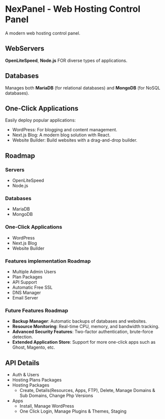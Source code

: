 # NexPanel - Web Hosting Control Panel
A modern web hosting control panel.
## WebServers
 **OpenLiteSpeed**, **Node.js** FOR diverse types of applications.
## Databases 
 Manages both **MariaDB** (for relational databases) and **MongoDB** (for NoSQL databases).
## One-Click Applications
   Easily deploy popular applications:
  - WordPress: For blogging and content management.
  - Next.js Blog: A modern blog solution with React.
  - Website Builder: Build websites with a drag-and-drop builder.
    
## Roadmap
### Servers
 - OpenLiteSpeed
 - Node.js
### Databases
 - MariaDB
 - MongoDB
### One-Click Applications
- WordPress
- Next.js Blog
- Website Builder
### Features implementation Roadmap
- Multiple Admin Users
- Plan Packages
- API Support
- Automatic Free SSL
- DNS Manager
- Email Server
  
### Future Features Roadmap
 - **Backup Manager**: Automatic backups of databases and websites.
 - **Resource Monitoring**: Real-time CPU, memory, and bandwidth tracking.
 - **Advanced Security Features**: Two-factor authentication, brute-force detection.
 - **Extended Application Store**: Support for more one-click apps such as Ghost, Magento, etc.

## API Details
- Auth & Users
- Hosting Plans Packages
- Hosting Packages
   - Create, Details(Resources, Apps, FTP), Delete, Manage Domains & Sub Domains, Change Php Versions
- Apps
  - Install, Manage
WordPress
  - One Click Login, Manage Plugins & Themes, Staging


